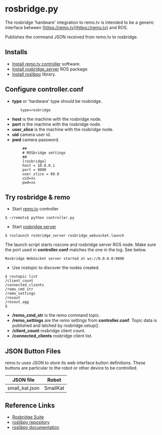 # rosbridge.py
The rosbridge 'hardware' integration to remo.tv is intended to be a 
generic interface between [https://remo.tv](https://remo.tv) and ROS.

Publishes the command JSON received from remo.tv to rosbridge.

## Installs
- [Install remo.tv controller](https://github.com/javatechs/controller) software.
- [Install rosbridge_server](http://wiki.ros.org/rosbridge_suite?distro=kinetic) ROS package.
- [Install roslibpy](https://github.com/gramaziokohler/roslibpy) library.

## Configure controller.conf
- **type** or 'hardware' type should be rosbridge.

```
       type=rosbridge
```

- **host** is the machine with the rosbridge node.
- **port** is the machine with the rosbridge node.
- **user_slice** is the machine with the rosbridge node.
- **uid** camera user id.
- **pwd** camera password.

```
		##
		# ROSbridge settings
		##
		[rosbridge]
		host = 10.0.0.1
		port = 9090
		user_slice = 60.0
		uid=xx
		pwd=xx
```

## Try rosbridge & remo
- Start [remo.tv](https://github.com/javatechs/controller) controller

```
$ ~/remotv$ python controller.py
```
- Start [rosbridge server](http://wiki.ros.org/rosbridge_suite?distro=kinetic)

```
$ roslaunch rosbridge_server rosbridge_websocket.launch 
```
The launch script starts roscore and rosbridge server ROS node.
Make sure the port used in **controller.conf** matches the one in the log. See below.

```
Rosbridge WebSocket server started at ws://0.0.0.0:9090 
```
- Use rostopic to discover the nodes created.

```
$ rostopic list
/client_count
/connected_clients
/remo_cmd_str
/remo_settings
/rosout
/rosout_agg
$ 
```
- **/remo_cmd_str** is the remo command topic.
- **/remo_settings** are the remo settings from **controller.conf**.
  Topic data is published and latched by rosbridge.setup().
- **/client_count** rosbridge client count.
- **/connected_clients** rosbridge client list.

## JSON Button Files
remo.tv uses JSON to store its web interface button definitions.
These buttons are particular to the robot or other device to be controlled.

JSON file | Robot
--------- | -----
small_kat.json | SmallKat

## Reference Links
* [Rosbridge Suite](http://wiki.ros.org/rosbridge_suite)
* [roslibpy repository](https://github.com/gramaziokohler/roslibpy)
* [roslibpy documentation](https://roslibpy.readthedocs.io/en/latest/reference/index.html)
